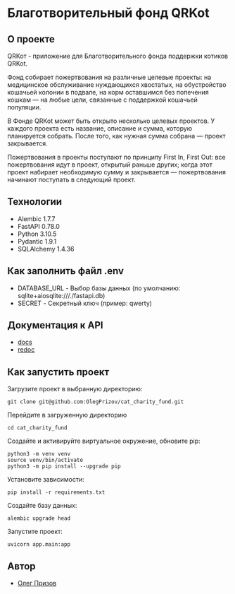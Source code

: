 # Благотворительный фонд QRKot

## О проекте

QRКот - приложение для Благотворительного фонда поддержки котиков QRKot.

Фонд собирает пожертвования на различные целевые проекты: на медицинское обслуживание нуждающихся хвостатых, на обустройство кошачьей колонии в подвале, на корм оставшимся без попечения кошкам — на любые цели, связанные с поддержкой кошачьей популяции.

В Фонде QRKot может быть открыто несколько целевых проектов. У каждого проекта есть название, описание и сумма, которую планируется собрать. После того, как нужная сумма собрана — проект закрывается.

Пожертвования в проекты поступают по принципу First In, First Out: все пожертвования идут в проект, открытый раньше других; когда этот проект набирает необходимую сумму и закрывается — пожертвования начинают поступать в следующий проект.

## Технологии
- Alembic 1.7.7
- FastAPI 0.78.0
- Python 3.10.5
- Pydantic 1.9.1
- SQLAlchemy 1.4.36

## Как заполнить файл .env
- DATABASE_URL - Выбор базы данных (по умолчанию: sqlite+aiosqlite:///./fastapi.db)
- SECRET - Секретный ключ (пример: qwerty)

## Документация к API
- [docs](http://127.0.0.1:8000/docs)
- [redoc](http://127.0.0.1:8000/redoc)

## Как запустить проект
Загрузите проект в выбранную директорию:
```
git clone git@github.com:OlegPrizov/cat_charity_fund.git
```

Перейдите в загруженную директорию
```
cd cat_charity_fund
```

Создайте и активируйте виртуальное окружение, обновите pip:
```
python3 -m venv venv
source venv/bin/activate
python3 -m pip install --upgrade pip
```

Установите зависимости:
```
pip install -r requirements.txt
```

Создайте базу данных:
```
alembic upgrade head
```

Запустите проект:
```
uvicorn app.main:app
```
## Автор
- [Олег Призов](https://github.com/OlegPrizov)